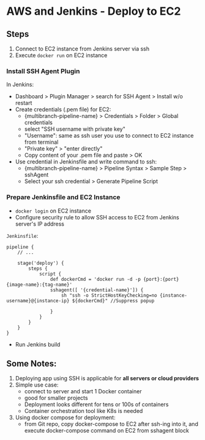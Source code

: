 # AWS and Jenkins - Deploy to EC2

## Steps
1. Connect to EC2 instance from Jenkins server via ssh
2. Execute `docker run` on EC2 instance

### Install SSH Agent Plugin

In Jenkins:
- Dashboard > Plugin Manager > search for SSH Agent > Install w/o restart
- Create credentials (.pem file) for EC2:
    - {multibranch-pipeline-name} > Credentials > Folder > Global credentials
    - select "SSH username with private key"
    - "Username": same as ssh user you use to connect to EC2 instance from terminal
    - "Private key" > "enter directly"
    - Copy content of your .pem file and paste > OK
- Use credential in Jenkinsfile and write command to ssh:
    - {multibranch-pipeline-name} > Pipeline Syntax > Sample Step > sshAgent
    - Select your ssh credential > Generate Pipeline Script

### Prepare Jenkinsfile and EC2 Instance

- `docker login` on EC2 instance
- Configure security rule to allow SSH access to EC2 from Jenkins server's IP address


`Jenkinsfile`:

```
pipeline {
    // ...

    stage('deploy') {
        steps {
            script {
                def dockerCmd = 'docker run -d -p {port}:{port} {image-name}:{tag-name}'
                sshagent([ '{credential-name}']) {
                    sh "ssh -o StrictHostKeyChecking=no {instance-username}@{instance-ip} ${dockerCmd}" //Suppress popup

                }
            }
        }
    }
}

```
- Run Jenkins build

## Some Notes:

1. Deploying app using SSH is applicable for **all servers or cloud providers**
2. Simple use case:
    - connect to server and start 1 Docker container
    - good for smaller projects
    - Deployment looks different for tens or 100s of containers
    - Container orchestration tool like K8s is needed
3. Using docker compose for deployment:
    - from Git repo, copy docker-compose to EC2 after ssh-ing into it, and execute docker-compose command on EC2 from sshagent block
